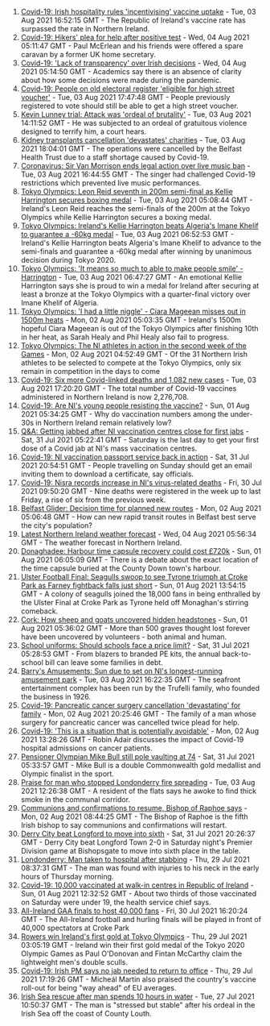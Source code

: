 1. [Covid-19: Irish hospitality rules 'incentivising' vaccine uptake](https://www.bbc.co.uk/news/uk-northern-ireland-58069252) - Tue, 03 Aug 2021 16:52:15 GMT - The Republic of Ireland's vaccine rate has surpassed the rate in Northern Ireland.
2. [Covid-19: Hikers' plea for help after positive test](https://www.bbc.co.uk/news/uk-northern-ireland-58075183) - Wed, 04 Aug 2021 05:11:47 GMT - Paul McErlean and his friends were offered a spare caravan by a former UK home secretary.
3. [Covid-19: 'Lack of transparency' over Irish decisions](https://www.bbc.co.uk/news/world-europe-58078133) - Wed, 04 Aug 2021 05:14:50 GMT - Academics say there is an absence of clarity about how some decisions were made during the pandemic.
4. [Covid-19: People on old electoral register 'eligible for high street voucher'](https://www.bbc.co.uk/news/uk-northern-ireland-58070740) - Tue, 03 Aug 2021 17:47:48 GMT - People previously registered to vote should still be able to get a high street voucher.
5. [Kevin Lunney trial: Attack was 'ordeal of brutality'](https://www.bbc.co.uk/news/world-europe-58075623) - Tue, 03 Aug 2021 14:11:52 GMT - He was subjected to an ordeal of gratuitous violence designed to terrify him, a court hears.
6. [Kidney transplants cancellation 'devastates' charities](https://www.bbc.co.uk/news/uk-northern-ireland-58075181) - Tue, 03 Aug 2021 18:04:01 GMT - The operations were cancelled by the Belfast Health Trust due to a staff shortage caused by Covid-19.
7. [Coronavirus: Sir Van Morrison ends legal action over live music ban](https://www.bbc.co.uk/news/uk-northern-ireland-58072973) - Tue, 03 Aug 2021 16:44:55 GMT - The singer had challenged Covid-19 restrictions which prevented live music performances.
8. [Tokyo Olympics: Leon Reid seventh in 200m semi-final as Kellie Harrington secures boxing medal](https://www.bbc.co.uk/sport/olympics/58059129) - Tue, 03 Aug 2021 05:08:44 GMT - Ireland's Leon Reid reaches the semi-finals of the 200m at the Tokyo Olympics while Kellie Harrington secures a boxing medal.
9. [Tokyo Olympics: Ireland's Kellie Harrington beats Algeria's Imane Khelif to guarantee a -60kg medal](https://www.bbc.co.uk/sport/av/olympics/58068888) - Tue, 03 Aug 2021 06:52:53 GMT - Ireland's Kellie Harrington beats Algeria's Imane Khelif to advance to the semi-finals and guarantee a -60kg medal after winning by unanimous decision during Tokyo 2020.
10. [Tokyo Olympics: 'It means so much to able to make people smile' - Harrington](https://www.bbc.co.uk/sport/av/olympics/58067928) - Tue, 03 Aug 2021 06:47:27 GMT - An emotional Kellie Harrington says she is proud to win a medal for Ireland after securing at least a bronze at the Tokyo Olympics with a quarter-final victory over Imane Khelif of Algeria.
11. [Tokyo Olympics: 'I had a little niggle' - Ciara Mageean misses out in 1500m heats](https://www.bbc.co.uk/sport/olympics/58020643) - Mon, 02 Aug 2021 05:03:35 GMT - Ireland's 1500m hopeful Ciara Mageean is out of the Tokyo Olympics after finishing 10th in her heat, as Sarah Healy and Phil Healy also fail to progress.
12. [Tokyo Olympics: The NI athletes in action in the second week of the Games](https://www.bbc.co.uk/sport/olympics/58047094) - Mon, 02 Aug 2021 04:52:49 GMT - Of the 31 Northern Irish athletes to be selected to compete at the Tokyo Olympics, only six remain in competition in the days to come
13. [Covid-19: Six more Covid-linked deaths and 1,082 new cases](https://www.bbc.co.uk/news/uk-northern-ireland-58069901) - Tue, 03 Aug 2021 17:20:20 GMT - The total number of Covid-19 vaccines administered in Northern Ireland is now 2,276,708.
14. [Covid-19: Are NI's young people resisting the vaccine?](https://www.bbc.co.uk/news/uk-northern-ireland-57975927) - Sun, 01 Aug 2021 05:34:25 GMT - Why do vaccination numbers among the under-30s in Northern Ireland remain relatively low?
15. [Q&A: Getting jabbed after NI vaccination centres close for first jabs](https://www.bbc.co.uk/news/uk-northern-ireland-politics-57986801) - Sat, 31 Jul 2021 05:22:41 GMT - Saturday is the last day to get your first dose of a Covid jab at NI's mass vaccination centres.
16. [Covid-19: NI vaccination passport service back in action](https://www.bbc.co.uk/news/uk-northern-ireland-58024225) - Sat, 31 Jul 2021 20:54:51 GMT - People travelling on Sunday should get an email inviting them to download a certificate, say officials.
17. [Covid-19: Nisra records increase in NI's virus-related deaths](https://www.bbc.co.uk/news/uk-northern-ireland-58026022) - Fri, 30 Jul 2021 09:50:20 GMT - Nine deaths were registered in the week up to last Friday, a rise of six from the previous week.
18. [Belfast Glider: Decision time for planned new routes](https://www.bbc.co.uk/news/uk-northern-ireland-politics-58005194) - Mon, 02 Aug 2021 05:06:48 GMT - How can new rapid transit routes in Belfast best serve the city's population?
19. [Latest Northern Ireland weather forecast](https://www.bbc.co.uk/news/uk-northern-ireland-26018439) - Wed, 04 Aug 2021 05:56:34 GMT - The weather forecast in Northern Ireland.
20. [Donaghadee: Harbour time capsule recovery could cost £720k](https://www.bbc.co.uk/news/uk-northern-ireland-58034552) - Sun, 01 Aug 2021 06:05:09 GMT - There is a debate about the exact location of the time capsule buried at the County Down town's harbour.
21. [Ulster Football Final: Seagulls swoop to see Tyrone triumph at Croke Park as Farney fightback falls just short](https://www.bbc.co.uk/sport/gaelic-games/58047181) - Sun, 01 Aug 2021 13:54:15 GMT - A colony of seagulls joined the 18,000 fans in being enthralled by the Ulster Final at Croke Park as Tyrone held off Monaghan's stirring comeback.
22. [Cork: How sheep and goats uncovered hidden headstones](https://www.bbc.co.uk/news/world-europe-58026027) - Sun, 01 Aug 2021 05:36:02 GMT - More than 500 graves thought lost forever have been uncovered by volunteers - both animal and human.
23. [School uniforms: Should schools face a price limit?](https://www.bbc.co.uk/news/uk-northern-ireland-57733760) - Sat, 31 Jul 2021 05:28:53 GMT - From blazers to branded PE kits, the annual back-to-school bill can leave some families in debt.
24. [Barry's Amusements: Sun due to set on NI's longest-running amusement park](https://www.bbc.co.uk/news/uk-northern-ireland-58078572) - Tue, 03 Aug 2021 16:22:35 GMT - The seafront entertainment complex has been run by the Trufelli family, who founded the business in 1926.
25. [Covid-19: Pancreatic cancer surgery cancellation 'devastating' for family](https://www.bbc.co.uk/news/uk-northern-ireland-58064310) - Mon, 02 Aug 2021 20:25:46 GMT - The family of a man whose surgery for pancreatic cancer was cancelled twice plead for help.
26. [Covid-19: 'This is a situation that is potentially avoidable'](https://www.bbc.co.uk/news/uk-northern-ireland-58060474) - Mon, 02 Aug 2021 13:28:26 GMT - Robin Adair discusses the impact of Covid-19 hospital admissions on cancer patients.
27. [Pensioner Olympian Mike Bull still pole vaulting at 74](https://www.bbc.co.uk/news/uk-northern-ireland-58017671) - Sat, 31 Jul 2021 05:33:57 GMT - Mike Bull is a double Commonwealth gold medallist and Olympic finalist in the sport.
28. [Praise for man who stopped Londonderry fire spreading](https://www.bbc.co.uk/news/uk-northern-ireland-foyle-west-58057183) - Tue, 03 Aug 2021 12:26:38 GMT - A resident of the flats says he awoke to find thick smoke in the communal corridor.
29. [Communions and confirmations to resume, Bishop of Raphoe says](https://www.bbc.co.uk/news/world-europe-58054520) - Mon, 02 Aug 2021 08:44:25 GMT - The Bishop of Raphoe is the fifth Irish bishop to say communions and confirmations will restart.
30. [Derry City beat Longford to move into sixth](https://www.bbc.co.uk/sport/football/58022304) - Sat, 31 Jul 2021 20:26:37 GMT - Derry City beat Longford Town 2-0 in Saturday night's Premier Division game at Bishopsgate to move into sixth place in the table.
31. [Londonderry: Man taken to hospital after stabbing](https://www.bbc.co.uk/news/uk-northern-ireland-foyle-west-58010383) - Thu, 29 Jul 2021 08:37:31 GMT - The man was found with injuries to his neck in the early hours of Thursday morning.
32. [Covid-19: 10,000 vaccinated at walk-in centres in Republic of Ireland](https://www.bbc.co.uk/news/world-europe-58048445) - Sun, 01 Aug 2021 12:32:52 GMT - About two thirds of those vaccinated on Saturday were under 19, the health service chief says.
33. [All-Ireland GAA finals to host 40,000 fans](https://www.bbc.co.uk/sport/northern-ireland/58029316) - Fri, 30 Jul 2021 16:20:24 GMT - The All-Ireland football and hurling finals will be played in front of 40,000 spectators at Croke Park
34. [Rowers win Ireland's first gold at Tokyo Olympics](https://www.bbc.co.uk/sport/olympics/58007573) - Thu, 29 Jul 2021 03:05:19 GMT - Ireland win their first gold medal of the Tokyo 2020 Olympic Games as Paul O'Donovan and Fintan McCarthy claim the lightweight men's double sculls.
35. [Covid-19: Irish PM says no jab needed to return to office](https://www.bbc.co.uk/news/world-europe-58012631) - Thu, 29 Jul 2021 17:19:26 GMT - Micheál Martin also praised the country's vaccine roll-out for being "way ahead" of EU averages.
36. [Irish Sea rescue after man spends 10 hours in water](https://www.bbc.co.uk/news/world-europe-57984521) - Tue, 27 Jul 2021 10:50:37 GMT - The man is "stressed but stable" after his ordeal in the Irish Sea off the coast of County Louth.
